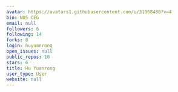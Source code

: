 ```yaml
---
avatar: https://avatars1.githubusercontent.com/u/31068480?v=4
bio: NUS CEG
email: null
followers: 6
following: 14
forks: 8
login: huyuanrong
open_issues: null
public_repos: 10
stars: 6
title: Hu Yuanrong
user_type: User
website: null
---
```

